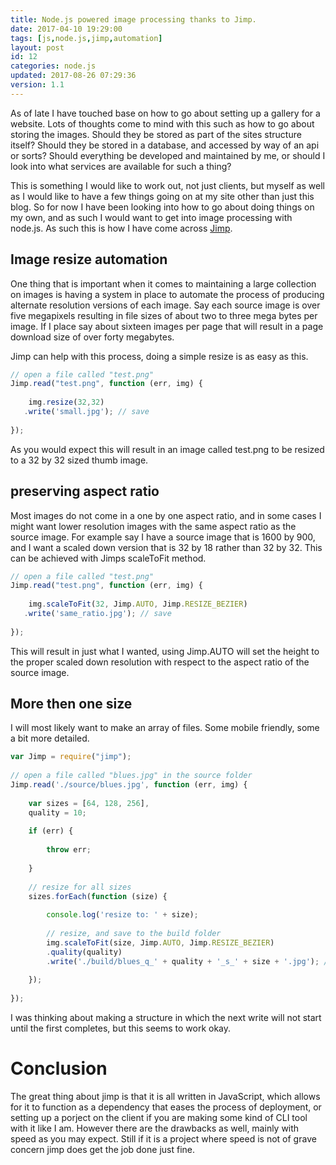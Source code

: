 ```yaml
---
title: Node.js powered image processing thanks to Jimp.
date: 2017-04-10 19:29:00
tags: [js,node.js,jimp,automation]
layout: post
id: 12
categories: node.js
updated: 2017-08-26 07:29:36
version: 1.1
---
```


As of late I have touched base on how to go about setting up a gallery for a website. Lots of thoughts come to mind with this such as how to go about storing the images. Should they be stored as part of the sites structure itself? Should they be stored in a database, and accessed by way of an api or sorts? Should everything be developed and maintained by me, or should I look into what services are available for such a thing?

<!-- more -->

This is something I would like to work out, not just clients, but myself as well as I would like to have a few things going on at my site other than just this blog. So for now I have been looking into how to go about doing things on my own, and as such I would want to get into image processing with node.js. As such this is how I have come across [Jimp](https://www.npmjs.com/package/jimp).

## Image resize automation

One thing that is important when it comes to maintaining a large collection on images is having a system in place to automate the process of producing alternate resolution versions of each image. Say each source image is over five megapixels resulting in file sizes of about two to three mega bytes per image. If I place say about sixteen images per page that will result in a page download size of over forty megabytes.

Jimp can help with this process, doing a simple resize is as easy as this.

```js
// open a file called "test.png"
Jimp.read("test.png", function (err, img) {
 
    img.resize(32,32)
   .write('small.jpg'); // save
 
});
```

As you would expect this will result in an image called test.png to be resized to a 32 by 32 sized thumb image.

## preserving aspect ratio

Most images do not come in a one by one aspect ratio, and in some cases I might want lower resolution images with the same aspect ratio as the source image. For example say I have a source image that is 1600 by 900, and I want a scaled down version that is 32 by 18 rather than 32 by 32. This can be achieved with Jimps scaleToFit method.

```js
// open a file called "test.png"
Jimp.read("test.png", function (err, img) {
 
    img.scaleToFit(32, Jimp.AUTO, Jimp.RESIZE_BEZIER)
   .write('same_ratio.jpg'); // save
 
});
```
This will result in just what I wanted, using Jimp.AUTO will set the height to the proper scaled down resolution with respect to the aspect ratio of the source image.

## More then one size

I will most likely want to make an array of files. Some mobile friendly, some a bit more detailed.

```js
var Jimp = require("jimp");
 
// open a file called "blues.jpg" in the source folder
Jimp.read('./source/blues.jpg', function (err, img) {
 
    var sizes = [64, 128, 256],
    quality = 10;
 
    if (err) {
 
        throw err;
 
    }
 
    // resize for all sizes
    sizes.forEach(function (size) {
 
        console.log('resize to: ' + size);
 
        // resize, and save to the build folder
        img.scaleToFit(size, Jimp.AUTO, Jimp.RESIZE_BEZIER)
        .quality(quality)
        .write('./build/blues_q_' + quality + '_s_' + size + '.jpg'); // save
 
    });
 
});
```

I was thinking about making a structure in which the next write will not start until the first completes, but this seems to work okay.

# Conclusion

The great thing about jimp is that it is all written in JavaScript, which allows for it to function as a dependency that eases the process of deployment, or setting up a porject on the client if you are making some kind of CLI tool with it like I am. However there are the drawbacks as well, mainly with speed as you may expect. Still if it is a project where speed is not of grave concern jimp does get the job done just fine.

